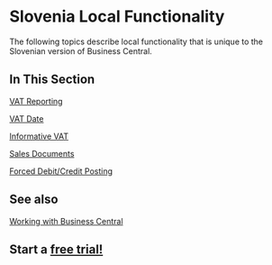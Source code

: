 # Slovenia Local Functionality

The following topics describe local functionality that is unique to the Slovenian version of Business Central.

## In This Section

[VAT Reporting](../Adriatic/VATBooks.md)<br>

[VAT Date](/Adriatic/VATDate.md)<br>

[Informative VAT](InformativeVAT.md)<br>

[Sales Documents](/Adriatic/SalesDocuments.md)<br>

[Forced Debit/Credit Posting](../Adriatic/ForcedDebitCreditPosting.md)

## See also

[Working with Business Central](https://docs.microsoft.com/en-us/dynamics365/business-central/ui-work-product)

## Start a [free trial!](https://trials.dynamics.com/Dynamics365/Signup/BusinessCentral)